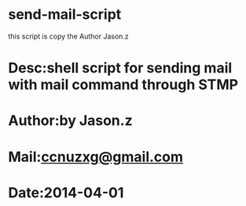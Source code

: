 # send-mail-script
this script is copy the Author Jason.z
# Desc:shell script for sending mail with mail command through STMP
# Author:by Jason.z
# Mail:ccnuzxg@gmail.com
# Date:2014-04-01
